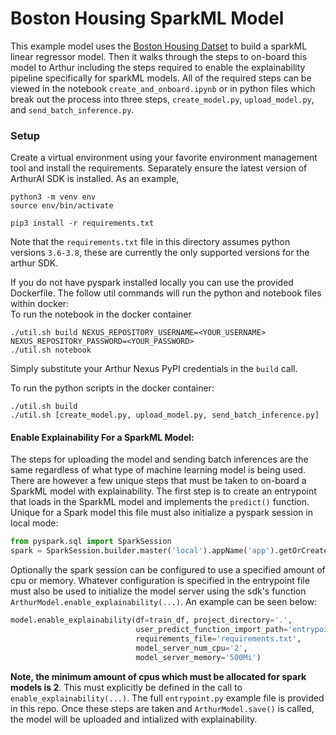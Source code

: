 # Boston Housing SparkML Model

This example model uses the [Boston Housing Datset](https://www.cs.toronto.edu/~delve/data/boston/bostonDetail.html) to build a sparkML linear regressor model. Then it walks through the steps to on-board this model to Arthur including the steps required to enable the explainability pipeline specifically for sparkML models. All of the required steps can be viewed in the notebook `create_and_onboard.ipynb` or in python files which break out the process into three steps, `create_model.py`, `upload_model.py`, and `send_batch_inference.py`.

### Setup 

Create a virtual environment using your favorite environment management tool and install the requirements. Separately ensure the latest version of ArthurAI SDK is installed. As an example,

```commandline
python3 -m venv env
source env/bin/activate

pip3 install -r requirements.txt
```

Note that the `requirements.txt` file in this directory assumes python versions `3.6-3.8`, these are currently the only supported versions for the arthur SDK.

If you do not have pyspark installed locally you can use the provided Dockerfile. The follow util commands will run the python and notebook files within docker:
<br>
To run the notebook in the docker container

```commandline
./util.sh build NEXUS_REPOSITORY_USERNAME=<YOUR_USERNAME> NEXUS_REPOSITORY_PASSWORD=<YOUR_PASSWORD>
./util.sh notebook
```
Simply substitute your Arthur Nexus PyPI credentials in the `build` call.

To run the python scripts in the docker container:
```commandline
./util.sh build
./util.sh [create_model.py, upload_model.py, send_batch_inference.py]
```

#### Enable Explainability For a SparkML Model:
The steps for uploading the model and sending batch inferences are the same regardless of what type of machine learning model is being used. There are however a few unique steps that must be taken to on-board a SparkML model with explainability. The first step is to create an entrypoint that loads in the SparkML model and implements the `predict()` function. Unique for a Spark model this file must also initialize a pyspark session in local mode:
```python
from pyspark.sql import SparkSession
spark = SparkSession.builder.master('local').appName('app').getOrCreate()
```
Optionally the spark session can be configured to use a specified amount of cpu or memory. Whatever configuration is specified in the entrypoint file must also be used to initialize the model server using the sdk's function `ArthurModel.enable_explainability(...)`. An example can be seen below:
```python
model.enable_explainability(df=train_df, project_directory='.',
                            user_predict_function_import_path='entrypoint',
                            requirements_file='requirements.txt',
                            model_server_num_cpu='2',
                            model_server_memory='500Mi')
```
**Note, the minimum amount of cpus which must be allocated for spark models is 2**. This must explicitly be defined in the call to `enable_explainability(...)`.
The full `entrypoint.py` example file is provided in this repo. Once these steps are taken and `ArthurModel.save()` is called, the model will be uploaded and intialized with explainability.
